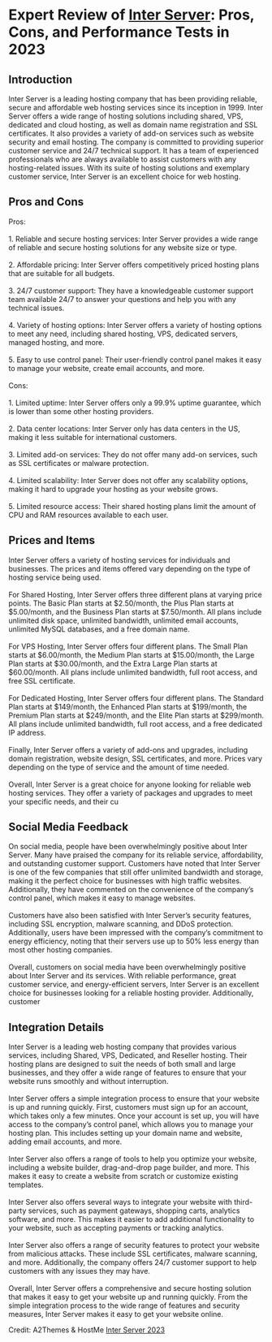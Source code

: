 <h1>Expert Review of <a href="https://a2themes.com/inter-server-reviews">Inter Server</a>: Pros, Cons, and Performance Tests in 2023</h1>
<h2>Introduction</h2>
Inter Server is a leading hosting company that has been providing reliable, secure and affordable web hosting services since its inception in 1999. Inter Server offers a wide range of hosting solutions including shared, VPS, dedicated and cloud hosting, as well as domain name registration and SSL certificates. It also provides a variety of add-on services such as website security and email hosting. The company is committed to providing superior customer service and 24/7 technical support. It has a team of experienced professionals who are always available to assist customers with any hosting-related issues. With its suite of hosting solutions and exemplary customer service, Inter Server is an excellent choice for web hosting.
<h2>Pros and Cons</h2>
Pros:<br><br>1. Reliable and secure hosting services: Inter Server provides a wide range of reliable and secure hosting solutions for any website size or type.<br><br>2. Affordable pricing: Inter Server offers competitively priced hosting plans that are suitable for all budgets.<br><br>3. 24/7 customer support: They have a knowledgeable customer support team available 24/7 to answer your questions and help you with any technical issues.<br><br>4. Variety of hosting options: Inter Server offers a variety of hosting options to meet any need, including shared hosting, VPS, dedicated servers, managed hosting, and more.<br><br>5. Easy to use control panel: Their user-friendly control panel makes it easy to manage your website, create email accounts, and more.<br><br>Cons:<br><br>1. Limited uptime: Inter Server offers only a 99.9% uptime guarantee, which is lower than some other hosting providers.<br><br>2. Data center locations: Inter Server only has data centers in the US, making it less suitable for international customers.<br><br>3. Limited add-on services: They do not offer many add-on services, such as SSL certificates or malware protection.<br><br>4. Limited scalability: Inter Server does not offer any scalability options, making it hard to upgrade your hosting as your website grows.<br><br>5. Limited resource access: Their shared hosting plans limit the amount of CPU and RAM resources available to each user.
<h2>Prices and Items</h2>
Inter Server offers a variety of hosting services for individuals and businesses. The prices and items offered vary depending on the type of hosting service being used. <br><br>For Shared Hosting, Inter Server offers three different plans at varying price points. The Basic Plan starts at $2.50/month, the Plus Plan starts at $5.00/month, and the Business Plan starts at $7.50/month. All plans include unlimited disk space, unlimited bandwidth, unlimited email accounts, unlimited MySQL databases, and a free domain name. <br><br>For VPS Hosting, Inter Server offers four different plans. The Small Plan starts at $6.00/month, the Medium Plan starts at $15.00/month, the Large Plan starts at $30.00/month, and the Extra Large Plan starts at $60.00/month. All plans include unlimited bandwidth, full root access, and free SSL certificate. <br><br>For Dedicated Hosting, Inter Server offers four different plans. The Standard Plan starts at $149/month, the Enhanced Plan starts at $199/month, the Premium Plan starts at $249/month, and the Elite Plan starts at $299/month. All plans include unlimited bandwidth, full root access, and a free dedicated IP address. <br><br>Finally, Inter Server offers a variety of add-ons and upgrades, including domain registration, website design, SSL certificates, and more. Prices vary depending on the type of service and the amount of time needed. <br><br>Overall, Inter Server is a great choice for anyone looking for reliable web hosting services. They offer a variety of packages and upgrades to meet your specific needs, and their cu
<h2>Social Media Feedback</h2>
On social media, people have been overwhelmingly positive about Inter Server. Many have praised the company for its reliable service, affordability, and outstanding customer support. Customers have noted that Inter Server is one of the few companies that still offer unlimited bandwidth and storage, making it the perfect choice for businesses with high traffic websites. Additionally, they have commented on the convenience of the company’s control panel, which makes it easy to manage websites.<br><br>Customers have also been satisfied with Inter Server’s security features, including SSL encryption, malware scanning, and DDoS protection. Additionally, users have been impressed with the company’s commitment to energy efficiency, noting that their servers use up to 50% less energy than most other hosting companies.<br><br>Overall, customers on social media have been overwhelmingly positive about Inter Server and its services. With reliable performance, great customer service, and energy-efficient servers, Inter Server is an excellent choice for businesses looking for a reliable hosting provider. Additionally, customer
<h2>Integration Details</h2>
Inter Server is a leading web hosting company that provides various services, including Shared, VPS, Dedicated, and Reseller hosting. Their hosting plans are designed to suit the needs of both small and large businesses, and they offer a wide range of features to ensure that your website runs smoothly and without interruption.<br><br>Inter Server offers a simple integration process to ensure that your website is up and running quickly. First, customers must sign up for an account, which takes only a few minutes. Once your account is set up, you will have access to the company’s control panel, which allows you to manage your hosting plan. This includes setting up your domain name and website, adding email accounts, and more.<br><br>Inter Server also offers a range of tools to help you optimize your website, including a website builder, drag-and-drop page builder, and more. This makes it easy to create a website from scratch or customize existing templates.<br><br>Inter Server also offers several ways to integrate your website with third-party services, such as payment gateways, shopping carts, analytics software, and more. This makes it easier to add additional functionality to your website, such as accepting payments or tracking analytics. <br><br>Inter Server also offers a range of security features to protect your website from malicious attacks. These include SSL certificates, malware scanning, and more. Additionally, the company offers 24/7 customer support to help customers with any issues they may have. <br><br>Overall, Inter Server offers a comprehensive and secure hosting solution that makes it easy to get your website up and running quickly. From the simple integration process to the wide range of features and security measures, Inter Server makes it easy to get your website online.
<p>Credit: A2Themes & HostMe <a href="https://a2themes.com/inter-server-reviews">Inter Server 2023</a></p>
